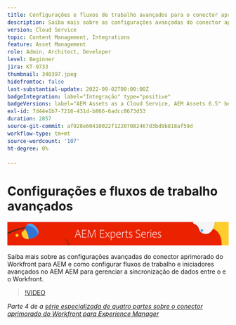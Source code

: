 ```yaml
---
title: Configurações e fluxos de trabalho avançados para o conector aprimorado do Workfront para AEM
description: Saiba mais sobre as configurações avançadas do conector aprimorado do Workfront para AEM e como configurar fluxos de trabalho e iniciadores avançados no AEM AEM para gerenciar a sincronização de dados entre o e o Workfront.
version: Cloud Service
topic: Content Management, Integrations
feature: Asset Management
role: Admin, Architect, Developer
level: Beginner
jira: KT-9733
thumbnail: 340397.jpeg
hidefromtoc: false
last-substantial-update: 2022-09-02T00:00:00Z
badgeIntegration: label="Integração" type="positive"
badgeVersions: label="AEM Assets as a Cloud Service, AEM Assets 6.5" before-title="false"
exl-id: 7d44e1b7-7216-431d-b866-6adcc8673d53
duration: 2857
source-git-commit: af928e60410022f12207082467d3bd9b818af59d
workflow-type: tm+mt
source-wordcount: '107'
ht-degree: 0%

---
```


# Configurações e fluxos de trabalho avançados

![Série para especialistas em AEM](./assets/banner.png)

Saiba mais sobre as configurações avançadas do conector aprimorado do Workfront para AEM e como configurar fluxos de trabalho e iniciadores avançados no AEM AEM para gerenciar a sincronização de dados entre o e o Workfront.

>[!VIDEO](https://video.tv.adobe.com/v/340397?quality=12&learn=on)

_Parte 4 de a [série especializada de quatro partes sobre o conector aprimorado do Workfront para Experience Manager](./overview.md)_
